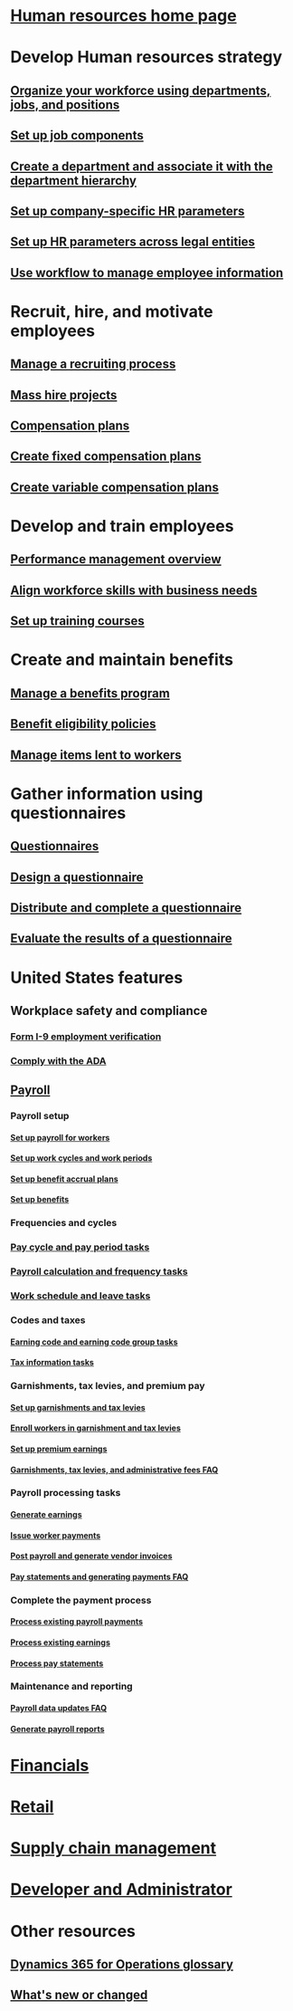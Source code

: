 # [Human resources home page](index.md)
# Develop Human resources strategy
## [Organize your workforce using departments, jobs, and positions](departments-jobs-positions.md)
## [Set up job components](create-job.md)
## [Create a department and associate it with the department hierarchy](create-department-add-department-hierarchy.md)
## [Set up company-specific HR parameters](set-up-company-specific-hr-parameters.md)
## [Set up HR parameters across legal entities](set-up-hr-parameters-across-legal-entities.md)
## [Use workflow to manage employee information](workflow-manage-employee-information.md)
# Recruit, hire, and motivate employees
## [Manage a recruiting process](manage-recruiting-process.md)
## [Mass hire projects](mass-hire-projects.md)
## [Compensation plans](compensation-plans.md)
## [Create fixed compensation plans](create-fixed-compensation-plans.md)
## [Create variable compensation plans](create-variable-compensation-plans.md)
# Develop and train employees
## [Performance management overview](performance-management-overview.md)
## [Align workforce skills with business needs](skills.md)
## [Set up training courses](courses.md)
# Create and maintain benefits
## [Manage a benefits program](manage-benefit-program.md)
## [Benefit eligibility policies](benefit-eligibility-policies.md)
## [Manage items lent to workers](loan-items.md)
# Gather information using questionnaires
## [Questionnaires](questionnaires.md)
## [Design a questionnaire](design-questionnaires.md)
## [Distribute and complete a questionnaire](distribute-questionnaires.md)
## [Evaluate the results of a questionnaire](evaluate-questionnaire-results.md)
# United States features
## Workplace safety and compliance
### [Form I-9 employment verification](localizations/noam-usa-form-i-9-verification.md)
### [Comply with the ADA](localizations/noam-usa-comply-ada.md)
## [Payroll](localizations/noam-usa-payroll.md)
### Payroll setup
#### [Set up payroll for workers](localizations/noam-usa-worker-position-payroll-tasks.md)
#### [Set up work cycles and work periods](localizations/noam-usa-work-cycle-work-period-tasks.md)
#### [Set up benefit accrual plans ](localizations/noam-usa-benefit-accrual-plan-tasks.md)
#### [Set up benefits](localizations/noam-usa-benefit-set-up-tasks.md)
### Frequencies and cycles
### [Pay cycle and pay period tasks](localizations/noam-usa-pay-cycle-pay-period-tasks-sample.md)
### [Payroll calculation and frequency tasks](localizations/noam-usa-payroll-calculation-frequencies-tasks.md)
### [Work schedule and leave tasks](localizations/noam-usa-work-schedule-leave-tasks.md)
### Codes and taxes
#### [Earning code and earning code group tasks](localizations/noam-usa-earning-code-group-tasks.md)
#### [Tax information tasks](localizations/noam-usa-tax-information-tasks.md)
### Garnishments, tax levies, and premium pay
#### [Set up garnishments and tax levies](localizations/noam-usa-garnishment-tax-levy-set-up-tasks.md)
#### [Enroll workers in garnishment and tax levies](localizations/noam-usa-garnishment-tax-levy-enrollment-tasks.md)
#### [Set up premium earnings ](localizations/noam-usa-premium-earning-setup-tasks.md)
#### [Garnishments, tax levies, and administrative fees FAQ](localizations/noam-usa-garnishment-tax-levy-administrative-fees.md)
### Payroll processing tasks
#### [Generate earnings](localizations/noam-usa-earnings-generation-process.md)
#### [Issue worker payments](localizations/noam-usa-issue-worker-payments.md)
#### [Post payroll and generate vendor invoices](localizations/noam-usa-post-payroll-generate-vendor-invoices.md)
#### [Pay statements and generating payments FAQ](localizations/noam-usa-pay-statements-payment-generation-process.md)
### Complete the payment process
#### [Process existing payroll payments](localizations/noam-usa-existing-payroll-payments.md)
#### [Process existing earnings](localizations/noam-usa-existing-earnings.md)
#### [Process pay statements](localizations/noam-usa-pay-statements.md)
### Maintenance and reporting
#### [Payroll data updates FAQ](localizations/noam-usa-payroll-data-updates.md)
#### [Generate payroll reports](localizations/noam-usa-generate-payroll-reports.md)

# [Financials](/dynamics365/unified-operations/financials/index)

# [Retail](/dynamics365/unified-operations/retail/index)

# [Supply chain management](/dynamics365/unified-operations/supply-chain/index)

# [Developer and Administrator](/dynamics365/unified-operations/dev-itpro/index)

# Other resources
## [Dynamics 365 for Operations glossary](/dynamics365/unified-operations/get-started/glossary?toc=/dynamics365/unified-operations/talent/toc.json)
## [What's new or changed](/dynamics365/unified-operations/dev-itpro/get-started/whats-new-changed?toc=/dynamics365/unified-operations/talent/toc.json)

